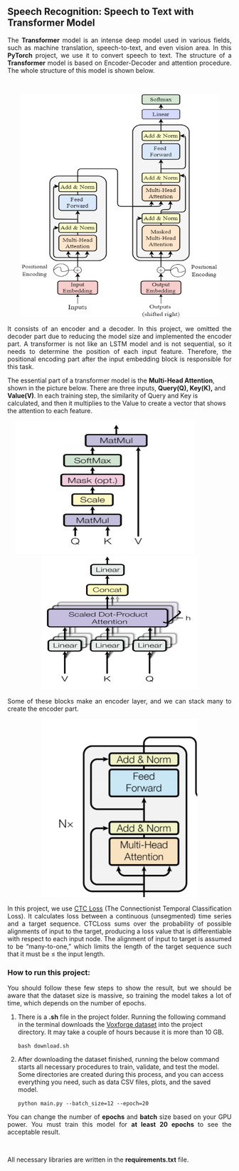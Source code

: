 ## Speech Recognition: Speech to Text with Transformer Model

<p align="justify">
The <strong>Transformer</strong> model is an intense deep model used in various fields, such as machine translation, speech-to-text, and even vision area. In this <strong>PyTorch</strong> project, we use it to convert speech to text. The structure of a <strong>Transformer</strong> model is based on Encoder-Decoder and attention procedure. The whole structure of this model is shown below.
</p>

<br />
<p align="center">
<img src="https://github.com/HosseinPAI/Speech-Recognition-with-Transformer/blob/master/.idea/pics/transformer_arch.png" alt="Pyramid Model" width="450" height='500'/>
</p>

<p align="justify">
It consists of an encoder and a decoder. In this project, we omitted the decoder part due to reducing the model size and implemented the encoder part. A transformer is not like an LSTM model and is not sequential, so it needs to determine the position of each input feature. Therefore, the positional encoding part after the input embedding block is responsible for this task. 

The essential part of a transformer model is the <strong>Multi-Head Attention</strong>, shown in the picture below. There are three inputs, <strong>Query(Q), Key(K),</strong> and <strong>Value(V)</strong>. In each training step, the similarity of Query and Key is calculated, and then it multiplies to the Value to create a vector that shows the attention to each feature.  
</p>

<p align="center">
<img src="https://github.com/HosseinPAI/Speech-Recognition-with-Transformer/blob/master/.idea/pics/SCALDE.png" alt="Pyramid Model" width="400" height='300'/>&nbsp;&nbsp;&nbsp;&nbsp;&nbsp;&nbsp;&nbsp;&nbsp;&nbsp;&nbsp;&nbsp;&nbsp;&nbsp;&nbsp;&nbsp;&nbsp;<img src="https://github.com/HosseinPAI/Speech-Recognition-with-Transformer/blob/master/.idea/pics/multi-head-attention_l1A3G7a.png" alt="Bert Model" width="350" height='300'/>
</p>

<p align="justify">
Some of these blocks make an encoder layer, and we can stack many to create the encoder part.  
</p>

<p align="center">
<img src="https://github.com/HosseinPAI/Speech-Recognition-with-Transformer/blob/master/.idea/pics/encoder_sub.png" alt="Pyramid Model" width="350" height='400'/>
</p>

<p align="justify">
In this project, we use <a href="https://pytorch.org/docs/stable/generated/torch.nn.CTCLoss.html">CTC Loss</a> (The Connectionist Temporal Classification Loss). It calculates loss between a continuous (unsegmented) time series and a target sequence. CTCLoss sums over the probability of possible alignments of input to the target, producing a loss value that is differentiable with respect to each input node. The alignment of input to target is assumed to be “many-to-one,” which limits the length of the target sequence such that it must be ≤ the input length.
</p>

### How to run this project:
<p align="justify">
You should follow these few steps to show the result, but we should be aware that the dataset size is massive, so training the model takes a lot of time, which depends on the number of epochs.
</p>

1. There is a **.sh** file in the project folder. Running the following command in the terminal downloads the [Voxforge dataset](http://www.voxforge.org/home/Downloads) into the project directory. It may take a couple of hours because it is more than 10 GB.
    ```
    bash download.sh
    ```
2. After downloading the dataset finished, running the below command starts all necessary procedures to train, validate, and test the model. Some directories are created during this process, and you can access everything you need, such as data CSV files, plots, and the saved model.
    ```
    python main.py --batch_size=12 --epoch=20
    ```
  
<p align="justify">
You can change the number of <strong>epochs</strong> and <strong>batch</strong> size based on your GPU power. You must train this model for <strong>at least 20 epochs </strong>to see the acceptable result.
</p>
<br />
<p align="justify">
All necessary libraries are written in the <strong>requirements.txt</strong> file.  
</p>


